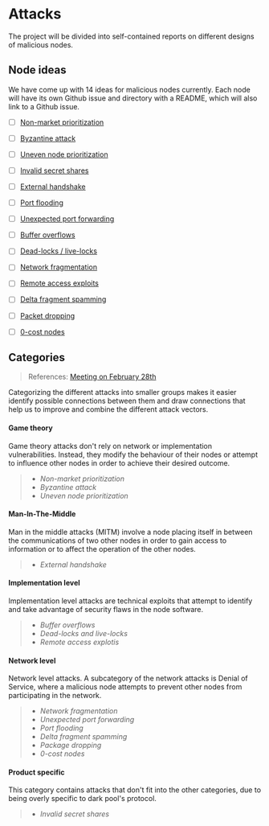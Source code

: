 # Attacks

The project will be divided into self-contained reports on different designs of malicious nodes.

## Node ideas

We have come up with 14 ideas for malicious nodes currently. Each node will have its own Github issue and directory with a README, which will also link to a Github issue.

- [ ] [Non-market prioritization](../attacks/non-market-prioritization)
- [ ] [Byzantine attack](../attacks/byzantine-attack)
- [ ] [Uneven node prioritization](../attacks/uneven-node-prioritization)
- [ ] [Invalid secret shares](../attacks/invalid-secret-shares)
- [ ] [External handshake](../attacks/external-handshake)
- [ ] [Port flooding](../attacks/port-flooding)
- [ ] [Unexpected port forwarding](../attacks/unexpected-port-forwarding)
- [ ] [Buffer overflows](../attacks/buffer-overflows)
- [ ] [Dead-locks / live-locks](../attacks/dead-live-locks)
- [ ] [Network fragmentation](../attacks/network-fragmentation)
- [ ] [Remote access exploits](../attacks/remote-access-exploits)
- [ ] [Delta fragment spamming](../attacks/delta-fragment-spamming)
- [ ] [Packet dropping](../attacks/packet-dropping)
- [ ] [0-cost nodes](../attacks/zero-cost-nodes)


## Categories

> References: [Meeting on February 28th](./meeting-notes/feb28.md)

Categorizing the different attacks into smaller groups makes it easier identify possible connections between them and draw connections that help us to improve and combine the different attack vectors.

#### **Game theory**

Game theory attacks don't rely on network or implementation vulnerabilities. Instead, they modify the behaviour of their nodes or attempt to influence other nodes in order to achieve their desired outcome.

> * *Non-market prioritization*
> * *Byzantine attack*
> * *Uneven node prioritization*

#### Man-In-The-Middle

Man in the middle attacks (MITM) involve a node placing itself in between the communications of two other nodes in order to gain access to information or to affect the operation of the other nodes.

> * *External handshake*

#### Implementation level

Implementation level attacks are technical exploits that attempt to identify and take advantage of security flaws in the node software.

> * *Buffer overflows*
> * *Dead-locks and live-locks*
> * *Remote access explotis*

#### Network level

Network level attacks. A subcategory of the network attacks is Denial of Service, where a malicious node attempts to prevent other nodes from participating in the network.

> * *Network fragmentation*
> * *Unexpected port forwarding*
> * *Port flooding*
> * *Delta fragment spamming*
> * *Package dropping*
> * *0-cost nodes*

#### Product specific

This category contains attacks that don't fit into the other categories, due to being overly specific to dark pool's protocol.

> * *Invalid secret shares*
